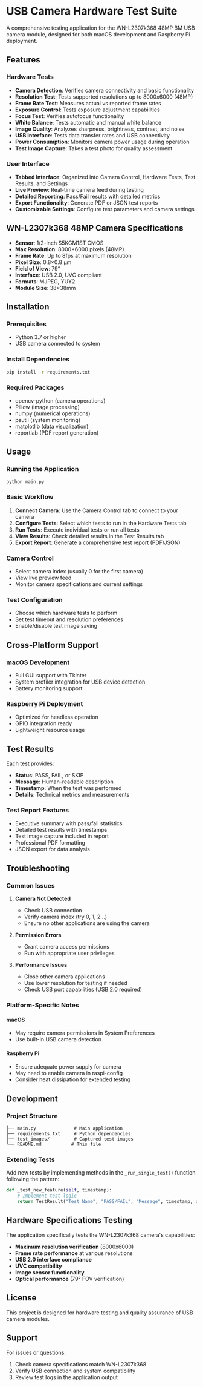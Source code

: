 # USB Camera Hardware Test Suite

A comprehensive testing application for the WN-L2307k368 48MP BM USB camera module, designed for both macOS development and Raspberry Pi deployment.

## Features

### Hardware Tests
- **Camera Detection**: Verifies camera connectivity and basic functionality
- **Resolution Test**: Tests supported resolutions up to 8000x6000 (48MP)
- **Frame Rate Test**: Measures actual vs reported frame rates
- **Exposure Control**: Tests exposure adjustment capabilities
- **Focus Test**: Verifies autofocus functionality
- **White Balance**: Tests automatic and manual white balance
- **Image Quality**: Analyzes sharpness, brightness, contrast, and noise
- **USB Interface**: Tests data transfer rates and USB connectivity
- **Power Consumption**: Monitors camera power usage during operation
- **Test Image Capture**: Takes a test photo for quality assessment

### User Interface
- **Tabbed Interface**: Organized into Camera Control, Hardware Tests, Test Results, and Settings
- **Live Preview**: Real-time camera feed during testing
- **Detailed Reporting**: Pass/Fail results with detailed metrics
- **Export Functionality**: Generate PDF or JSON test reports
- **Customizable Settings**: Configure test parameters and camera settings

## WN-L2307k368 48MP Camera Specifications

- **Sensor**: 1/2-inch S5KGM1ST CMOS
- **Max Resolution**: 8000×6000 pixels (48MP)
- **Frame Rate**: Up to 8fps at maximum resolution
- **Pixel Size**: 0.8×0.8 μm
- **Field of View**: 79°
- **Interface**: USB 2.0, UVC compliant
- **Formats**: MJPEG, YUY2
- **Module Size**: 38×38mm

## Installation

### Prerequisites
- Python 3.7 or higher
- USB camera connected to system

### Install Dependencies
```bash
pip install -r requirements.txt
```

### Required Packages
- opencv-python (camera operations)
- Pillow (image processing)
- numpy (numerical operations)
- psutil (system monitoring)
- matplotlib (data visualization)
- reportlab (PDF report generation)

## Usage

### Running the Application
```bash
python main.py
```

### Basic Workflow
1. **Connect Camera**: Use the Camera Control tab to connect to your camera
2. **Configure Tests**: Select which tests to run in the Hardware Tests tab
3. **Run Tests**: Execute individual tests or run all tests
4. **View Results**: Check detailed results in the Test Results tab
5. **Export Report**: Generate a comprehensive test report (PDF/JSON)

### Camera Control
- Select camera index (usually 0 for the first camera)
- View live preview feed
- Monitor camera specifications and current settings

### Test Configuration
- Choose which hardware tests to perform
- Set test timeout and resolution preferences
- Enable/disable test image saving

## Cross-Platform Support

### macOS Development
- Full GUI support with Tkinter
- System profiler integration for USB device detection
- Battery monitoring support

### Raspberry Pi Deployment
- Optimized for headless operation
- GPIO integration ready
- Lightweight resource usage

## Test Results

Each test provides:
- **Status**: PASS, FAIL, or SKIP
- **Message**: Human-readable description
- **Timestamp**: When the test was performed
- **Details**: Technical metrics and measurements

### Test Report Features
- Executive summary with pass/fail statistics
- Detailed test results with timestamps
- Test image capture included in report
- Professional PDF formatting
- JSON export for data analysis

## Troubleshooting

### Common Issues
1. **Camera Not Detected**
   - Check USB connection
   - Verify camera index (try 0, 1, 2...)
   - Ensure no other applications are using the camera

2. **Permission Errors**
   - Grant camera access permissions
   - Run with appropriate user privileges

3. **Performance Issues**
   - Close other camera applications
   - Use lower resolution for testing if needed
   - Check USB port capabilities (USB 2.0 required)

### Platform-Specific Notes

#### macOS
- May require camera permissions in System Preferences
- Use built-in USB camera detection

#### Raspberry Pi
- Ensure adequate power supply for camera
- May need to enable camera in raspi-config
- Consider heat dissipation for extended testing

## Development

### Project Structure
```
├── main.py              # Main application
├── requirements.txt     # Python dependencies
├── test_images/         # Captured test images
└── README.md           # This file
```

### Extending Tests
Add new tests by implementing methods in the `_run_single_test()` function following the pattern:
```python
def _test_new_feature(self, timestamp):
    # Implement test logic
    return TestResult("Test Name", "PASS/FAIL", "Message", timestamp, details)
```

## Hardware Specifications Testing

The application specifically tests the WN-L2307k368 camera's capabilities:

- **Maximum resolution verification** (8000x6000)
- **Frame rate performance** at various resolutions
- **USB 2.0 interface compliance**
- **UVC compatibility**
- **Image sensor functionality**
- **Optical performance** (79° FOV verification)

## License

This project is designed for hardware testing and quality assurance of USB camera modules.

## Support

For issues or questions:
1. Check camera specifications match WN-L2307k368
2. Verify USB connection and system compatibility
3. Review test logs in the application output